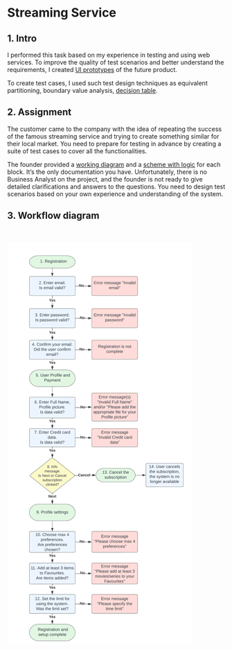 # Streaming Service
## 1. Intro

I performed this task based on my experience in testing and using web services. To improve the quality of test scenarios
and better understand the requirements, I created  [UI prototypes](https://github.com/LizaDoroshchenko/CV/tree/main/streaming-service/ui-prototype-design) of the future product.

To create test cases, I used such test design techniques as equivalent partitioning, boundary value analysis, 
[decision table](https://github.com/LizaDoroshchenko/CV/blob/main/streaming-service/Decision%20Table%20Block%202.%20User%20profile.pdf).

## 2. Assignment

The customer came to the company with the idea of repeating the success of the famous streaming service and trying to 
create something similar for their local market.  You need to prepare for testing in advance by creating a suite of test
cases to cover all the functionalities.

The founder provided a [working diagram](https://github.com/LizaDoroshchenko/CV/blob/main/streaming-service/workflow-diagram.png) and a [scheme with logic](https://github.com/LizaDoroshchenko/CV/blob/main/streaming-service/Business%20logic%20scheme%20(streaming%20service).pdf) for each block. It’s the only documentation you have. 
Unfortunately, there is no Business Analyst on the project, and the founder is not ready to give detailed clarifications 
and answers to the questions. You need to design test scenarios based on your own experience 
and understanding of the system.

## 3. Workflow diagram

<br>

![Workflow diagram](https://github.com/LizaDoroshchenko/CV/blob/main/streaming-service/workflow-diagram.png)
